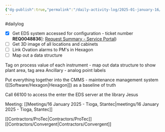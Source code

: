 ```yaml
---
{"dg-publish":true,"permalink":"/daily-activity-log/2025-01-january-16/","noteIcon":"","created":"2025-07-07T14:23:42.968-05:00"}
---
```


#dailylog 
- [x] Get EDS system accessed for configuration - ticket number **REQ0048836**]: [Request Summary - Service Portal](https://memphistn.service-now.com/sp?id=order_status&table=sc_request&sys_id=9463914b3b035210191ac8c5e4e45aba)) 
- [ ] Get 3D image of all locations and cabinets
- [ ] Link Ovation alarms to PM's in Hexagon
- [ ] Map out a data structure

Tag on process value of each instrument - map out data structure to show plant area, tag area
Ancillary - analog point labels

Put everything together into the CMMS - maintenance management system ([[Software/Hexagon\|Hexagon]]) as a baseline of truth

Call 66100 to access the enter the EDS server at the library 
Jesus 



Meeting:
	[[Meetings/16 January 2025 - Tioga, Stantec\|meetings/16 January 2025 - Tioga, Stantec]]


[[Contractors/ProTec\|Contractors/ProTec]]
[[Contractors/Convergent\|Contractors/Convergent]]